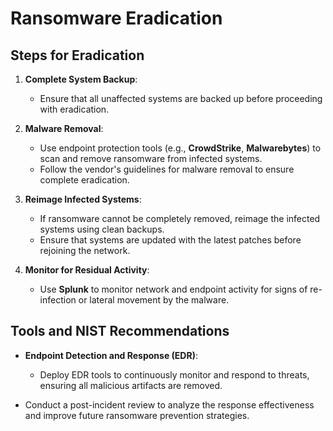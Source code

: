 # Ransomware Eradication

## Steps for Eradication
1. **Complete System Backup**:
   - Ensure that all unaffected systems are backed up before proceeding with eradication.

2. **Malware Removal**:
   - Use endpoint protection tools (e.g., **CrowdStrike**, **Malwarebytes**) to scan and remove ransomware from infected systems.
   - Follow the vendor's guidelines for malware removal to ensure complete eradication.

3. **Reimage Infected Systems**:
   - If ransomware cannot be completely removed, reimage the infected systems using clean backups.
   - Ensure that systems are updated with the latest patches before rejoining the network.

4. **Monitor for Residual Activity**:
   - Use **Splunk** to monitor network and endpoint activity for signs of re-infection or lateral movement by the malware.

## Tools and NIST Recommendations
- **Endpoint Detection and Response (EDR)**:
  - Deploy EDR tools to continuously monitor and respond to threats, ensuring all malicious artifacts are removed.

- Conduct a post-incident review to analyze the response effectiveness and improve future ransomware prevention strategies.
